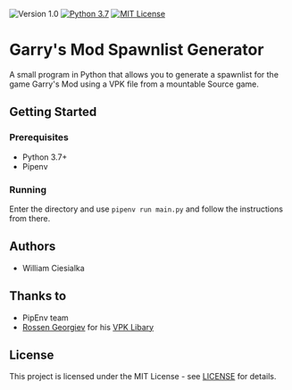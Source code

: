 ![Version 1.0](https://img.shields.io/badge/Version-1.0-informational.svg) [![Python 3.7](https://img.shields.io/badge/Python-3.7-blue.svg)](https://www.python.org/downloads/release/python-373/) [![MIT License](https://img.shields.io/badge/License-MIT-green.svg)](LICENSE)

# Garry's Mod Spawnlist Generator

A small program in Python that allows you to generate a spawnlist for the game Garry's Mod using a VPK file from a mountable Source game.

## Getting Started

### Prerequisites

- Python 3.7+
- Pipenv

### Running

Enter the directory and use `pipenv run main.py` and follow the instructions from there.

## Authors

- William Ciesialka

## Thanks to

- PipEnv team
- [Rossen Georgiev](https://github.com/rossengeorgiev) for his [VPK Libary](https://github.com/ValvePython/vpk)

## License

This project is licensed under the MIT License - see [LICENSE](LICENSE) for details.